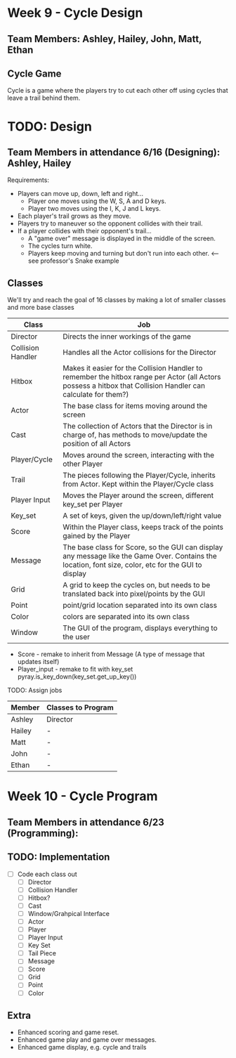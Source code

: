# Week 9 - Cycle Design
## Team Members: Ashley, Hailey, John, Matt, Ethan

## Cycle Game
Cycle is a game where the players try to cut each other off using cycles that leave a trail behind them.

# TODO: Design
## Team Members in attendance 6/16 (Designing): Ashley, Hailey
Requirements:
- Players can move up, down, left and right...
  - Player one moves using the W, S, A and D keys.
  - Player two moves using the I, K, J and L keys.
- Each player's trail grows as they move.
- Players try to maneuver so the opponent collides with their trail.
- If a player collides with their opponent's trail...
  - A "game over" message is displayed in the middle of the screen.
  - The cycles turn white.
  - Players keep moving and turning but don't run into each other. <-- see professor's Snake example

## Classes
We'll try and reach the goal of 16 classes by making a lot of smaller classes and more base classes

| Class | Job |
| ----- | --- |
Director | Directs the inner workings of the game
Collision Handler | Handles all the Actor collisions for the Director
Hitbox | Makes it easier for the Collision Handler to remember the hitbox range per Actor (all Actors possess a hitbox that Collision Handler can calculate for them?)
Actor | The base class for items moving around the screen
Cast | The collection of Actors that the Director is in charge of, has methods to move/update the position of all Actors
Player/Cycle | Moves around the screen, interacting with the other Player
Trail | The pieces following the Player/Cycle, inherits from Actor. Kept within the Player/Cycle class
Player Input | Moves the Player around the screen, different key_set per Player
Key_set | A set of keys, given the up/down/left/right value
Score | Within the Player class, keeps track of the points gained by the Player
Message | The base class for Score, so the GUI can display any message like the Game Over. Contains the location, font size, color, etc for the GUI to display
Grid | A grid to keep the cycles on, but needs to be translated back into pixel/points by the GUI
Point | point/grid location separated into its own class
Color | colors are separated into its own class
Window | The GUI of the program, displays everything to the user

- Score - remake to inherit from Message (A type of message that updates itself)
- Player_input - remake to fit with key_set pyray.is_key_down(key_set.get_up_key())


TODO: Assign jobs

| Member | Classes to Program |
| ------ | ------------------ |
Ashley | Director
Hailey | -
Matt | -
John | -
Ethan | -

# Week 10 - Cycle Program
## Team Members in attendance 6/23 (Programming): 

## TODO: Implementation
- [ ] Code each class out
  - [ ] Director
  - [ ] Collision Handler
  - [ ] Hitbox?
  - [ ] Cast
  - [ ] Window/Grahpical Interface
  - [ ] Actor
  - [ ] Player
  - [ ] Player Input
  - [ ] Key Set 
  - [ ] Tail Piece
  - [ ] Message
  - [ ] Score
  - [ ] Grid
  - [ ] Point
  - [ ] Color

## Extra
- Enhanced scoring and game reset.
- Enhanced game play and game over messages.
- Enhanced game display, e.g. cycle and trails
